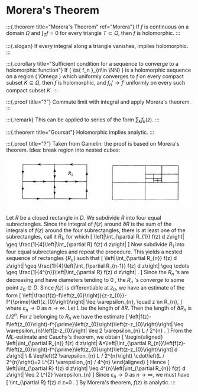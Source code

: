 # Morera's Theorem 

:::{.theorem title="Morera's Theorem" ref="Morera"}
If $f$ is continuous on a domain $\Omega$ and $\int_T f = 0$ for every triangle $T\subset \Omega$, then $f$ is holomorphic.
:::

:::{.slogan}
If every integral along a triangle vanishes, implies holomorphic.
:::

:::{.corollary title="Sufficient condition for a sequence to converge to a holomorphic function"}
If \( \ts{ f_n }_{n\in \NN} \) is a holomorphic sequence on a region \( \Omega  \) which uniformly converges to $f$ on every compact subset $K \subseteq \Omega$, then $f$ is holomorphic, and $f_n' \to f'$ uniformly on every such compact subset $K$.
:::

:::{.proof title="?"}
Commute limit with integral and apply Morera's theorem.
:::

:::{.remark}
This can be applied to series of the form $\sum_k f_k(z)$.
:::


:::{.theorem title="Goursat"}
Holomorphic implies analytic.
:::

:::{.proof title="?"}
Taken from Gamelin: the proof is based on Morera's theorem. 
Idea: break region into nested cubes:

![](figures/2021-12-10_19-47-54.png)

Let $R$ be a closed rectangle in $D$. We subdivide $R$ into four equal subrectangles. Since the integral of $f(z)$ around $\partial R$ is the sum of the integrals of $f(z)$ around the four subrectangles, there is at least one of the subrectangles, call it $R_{1}$, for which
\[
\left|\int_{\partial R_{1}} f(z) d z\right| \geq \frac{1}{4}\left|\int_{\partial R} f(z) d z\right|
\]
Now subdivide $R_{1}$ into four equal subrectangles and repeat the procedure. This yields a nested sequence of rectangles $\left\{R_{n}\right\}$ such that
\[
\left|\int_{\partial R_{n}} f(z) d z\right| \geq \frac{1}{4}\left|\int_{\partial R_{n-1}} f(z) d z\right| \geq \cdots \geq \frac{1}{4^{n}}\left|\int_{\partial R} f(z) d z\right| .
\]
Since the $R_{n}$ 's are decreasing and have diameters tending to 0 , the $R_{n}$ 's converge to some point $z_{0} \in D$. Since $f(z)$ is differentiable at $z_{0}$, we have an estimate of the form
\[
\left|\frac{f(z)-f\left(z_{0}\right)}{z-z_{0}}-f^{\prime}\left(z_{0}\right)\right| \leq \varepsilon_{n}, \quad z \in R_{n},
\]
where $\varepsilon_{n} \rightarrow 0$ as $n \rightarrow \infty$. Let $L$ be the length of $\partial R$. Then the length of $\partial R_{n}$ is $L / 2^{n}$. For $z$ belonging to $R_{n}$ we have the estimate
\[
\left|f(z)-f\left(z_{0}\right)-f^{\prime}\left(z_{0}\right)\left(z-z_{0}\right)\right| \leq \varepsilon_{n}\left|z-z_{0}\right| \leq 2 \varepsilon_{n} L / 2^{n} .
\]
From the $M L$-estimate and Cauchy's theorem, we obtain
\[
\begin{aligned}
\left|\int_{\partial R_{n}} f(z) d z\right| &=\left|\int_{\partial R_{n}}\left[f(z)-f\left(z_{0}\right)-f^{\prime}\left(z_{0}\right)\left(z-z_{0}\right)\right] d z\right| \\
& \leq\left(2 \varepsilon_{n} L / 2^{n}\right) \cdot\left(L / 2^{n}\right)=2 L^{2} \varepsilon_{n} / 4^{n}
\end{aligned}
\]
Hence
\[
\left|\int_{\partial R} f(z) d z\right| \leq 4^{n}\left|\int_{\partial R_{n}} f(z) d z\right| \leq 2 L^{2} \varepsilon_{n}
\]
Since $\varepsilon_{n} \rightarrow 0$ as $n \rightarrow \infty$, we must have
\[
\int_{\partial R} f(z) d z=0 .
\]
By Morera's theorem, $f(z)$ is analytic.
:::


